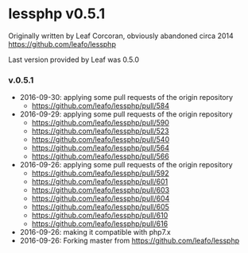 # lessphp v0.5.1

Originally written by Leaf Corcoran, obviously abandoned circa 2014
https://github.com/leafo/lessphp

Last version provided by Leaf was 0.5.0

### v.0.5.1
* 2016-09-30: applying some pull requests of the origin repository
  * https://github.com/leafo/lessphp/pull/584
* 2016-09-29: applying some pull requests of the origin repository
  * https://github.com/leafo/lessphp/pull/590
  * https://github.com/leafo/lessphp/pull/523
  * https://github.com/leafo/lessphp/pull/540
  * https://github.com/leafo/lessphp/pull/564
  * https://github.com/leafo/lessphp/pull/566
* 2016-09-26: applying some pull requests of the origin repository
  * https://github.com/leafo/lessphp/pull/592
  * https://github.com/leafo/lessphp/pull/601
  * https://github.com/leafo/lessphp/pull/603
  * https://github.com/leafo/lessphp/pull/604
  * https://github.com/leafo/lessphp/pull/605
  * https://github.com/leafo/lessphp/pull/610
  * https://github.com/leafo/lessphp/pull/616
* 2016-09-26: making it compatible with php7.x
* 2016-09-26: Forking master from https://github.com/leafo/lessphp
